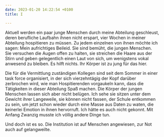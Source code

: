 ```yaml
---
date: 2023-01-20 14:22:54 +0100
title: I

---
```

Aktuell werden ein paar junge Menschen durch meine Abteilung geschleust, deren berufliche Laufbahn ihnen nicht erspart, vier Wochen in meiner Abteilung hospitieren zu müssen. Zu jedem einzelnen von ihnen möchte ich sagen: Mein aufrichtiges Beileid. Sie sind bemüht, die jungen Menschen. Sie versuchen die Augen offen zu halten, sie streichen die Haare aus der Stirn und geben gelegentlich einen Laut von sich, um wenigstens vokal anwesend zu bleiben. Es hilft nichts. Ihr Körper ist zu jung für das hier.

Die für die Vermittlung zuständigen Kollegen sind seit dem Sommer in einer task force organisiert, in der sich vierzehntägig der Kopf darüber zerbrochen wird, wie man Hospitierenden vorgaukeln kann, dass die Tätigkeiten in dieser Abteilung Spaß machen. Die Körper der jungen Menschen lassen sich aber nicht belügen. Ich sehe sie sitzen unter dem Gewicht ihrer Langeweile, sie können nicht fassen, der Schule entkommen zu sein, um jetzt schon wieder durch eine Masse aus Daten zu waten, die keinerlei Emotion in ihnen hervorruft. Ich hätte es auch nicht gekonnt. Mit Anfang Zwanzig musste ich völlig andere Dinge tun.

Und doch ist es so. Die Institution ist auf Menschen angewiesen, zur Not auch auf gelangweilte. 